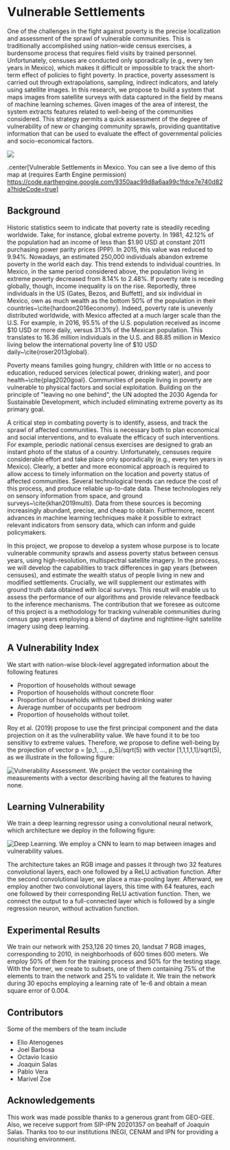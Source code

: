 # Vulnerable Settlements

One of the challenges in the fight against poverty is the precise localization and assessment of the  sprawl of vulnerable communities. This is traditionally accomplished using nation-wide census exercises, a burdensome process that  requires field visits by trained personnel. Unfortunately, censuses are conducted only sporadically (e.g., every ten years in Mexico), which makes it difficult or impossible to track the short-term effect of policies to fight poverty. In practice, poverty assessment is  carried out through extrapolations, sampling,  indirect indicators, and lately using satellite images. In this research, we propose to build a system that maps  images from  satellite surveys with data captured in the field by means of machine learning schemes. Given images of the area of interest, the system extracts features related to well-being of the communities considered. This strategy permits a quick assessment of the degree of vulnerability of new or changing community sprawls, providing quantitative information that can be used to evaluate the effect of governmental policies and socio-economical factors.


![](https://github.com/joaquinsalas/vulnerableSettlements/blob/master/figures/mexicoMap.jpg)

.center[Vulnerable Settlements in Mexico. You can see a live demo of this map at (requires Earth Engine permission) https://code.earthengine.google.com/9350aac99d8a6aa99c1fdce7e740d82a?hideCode=true]


 

 

## Background

Historic statistics seem to indicate that poverty rate is steadily receding worldwide. Take, for instance, global extreme poverty. In 1981, 42.12% of the population had an income of less than $1.90 USD at constant 2011 purchasing power parity prices (PPP). In 2015, this value was reduced to 9.94%. Nowadays, an estimated 250,000 individuals abandon extreme poverty in the world each day. This trend extends to individual countries. In Mexico, in the same period considered above, the population living in extreme poverty decreased from 8.14% to 2.48%. If poverty rate is receding globally, though, income inequality is on the rise.  Reportedly, three individuals in the US (Gates, Bezos, and Buffett), and six individual in Mexico, own as much wealth as the bottom 50% of the population in their countries~\cite{hardoon2016economy}.  Indeed, poverty rate is  unevenly distributed worldwide, with Mexico affected at a much larger scale than the U.S. For example, in 2016, 95.5% of the U.S. population received as income  $10 USD or more daily, versus 31.3% of the Mexican population. This translates to  16.36 million individuals in the U.S.  and 88.85 million in Mexico living below the international poverty line of $10 USD daily~\cite{roser2013global}.


Poverty means families going hungry, children with little or no access to education, reduced services (electical power, drinking water), and  poor health~\cite{plag2020goal}. Communities of people living in poverty are vulnerable to physical factors and social exploitation.
Building on the principle of "leaving no one behind", the UN adopted the 2030 Agenda for Sustainable Development, which included eliminating extreme poverty as its primary goal. 

A critical step in combating poverty is to identify, assess, and track the sprawl of affected communities. This is necessary both to plan economical and social interventions, and to evaluate the efficacy of such interventions. For example, periodic national census exercises are designed to  grab an instant photo of the status of a country. Unfortunately, censuses  require considerable effort and take place only sporadically (e.g., every ten years in Mexico). Clearly, a better and more economical approach is required to allow access to timely information on the location and poverty status of affected communities. Several technological trends can reduce the cost of this process, and produce reliable up-to-date data. These technologies rely on sensory  information from space, and ground surveys~\cite{khan2019multi}. Data from these sources is becoming increasingly abundant,  precise, and cheap to obtain. 
Furthermore, recent advances in machine learning techniques make it possible to extract relevant indicators from sensory data, which can  inform and guide policymakers. 

In this project, we propose to develop a system whose purpose is to locate vulnerable community sprawls and assess poverty status between census years, using high-resolution, multispectral satellite imagery. In the process, we will develop the capabilities to track differences in gap years (between censuses), and estimate the wealth status of people living in new and modified settlements.  Crucially, we will supplement our estimates with ground truth data obtained with local surveys. This result will enable us to assess the performance of our algorithms and provide relevance feedback to the inference mechanisms. The contribution that we foresee as outcome of this project is a methodology for tracking vulnerable communities during census gap years employing a blend of daytime and nighttime-light satellite imagery using deep learning. 

## A Vulnerability Index

We start with nation-wise block-level aggregated information about the following features

+ Proportion of households without sewage
+ Proportion of households without concrete floor
+ Proportion of households without tubed drinking water
+ Average number of occupants per bedroom
+ Proportion of households without toilet. 


Roy et al. (2019) propose to use the first principal component and the data projection on it as the vulnerability value. We have found it to be too sensitivy to extreme values. Therefore, we propose to define well-being by the projection of vector p = [p_1, ..., p_5]/sqrt(5) with vector [1,1,1,1,1]/sqrt(5), as we illustrate in the following figure:

![Vulnerability Assessment. We project the vector containing the measurements with a vector describing having all the 
features to having none.](https://github.com/joaquinsalas/vulnerableSettlements/blob/master/figures/vulnerabilityProjectionSmall.png)


## Learning Vulnerability

We train a deep learning regressor using a convolutional neural network, which architecture we deploy in the following figure:

![Deep Learning. We employ a CNN to learn to map between images and vulnerability values.](https://github.com/joaquinsalas/vulnerableSettlements/blob/master/figures/CNNsmall.png)
 
The architecture takes an RGB image and passes it through two 32 features convolutional layers, each one followed by a ReLU activation function. After the second convolutional layer, we place a max-pooling layer. Afterward, we employ another two convolutional layers, this time with 64 features, each one followed by their corresponding ReLU activation function. Then, we connect the output to a full-connected layer which is followed by a single regression neuron, without activation function. 

## Experimental Results

We train our network with 253,126 20 times 20, landsat 7 RGB images, corresponding to 2010, in neighborhoods of 600 times 600 meters. We employ 50% of them for the training process and 50% for the testing stage. With the former, we create to subsets, one of them containing 75% of the elements to train the network and 25% to validate it. We train the network during 30 epochs employing a learning rate of 1e-6 and obtain a mean square error of 0.004. 

## Contributors
Some of the members of the team   include


+ Elio Atenogenes
+ Joel Barbosa
+ Octavio Icasio
+ Joaquin Salas
+ Pablo Vera
+ Marivel Zoe

## Acknowledgements
This work was made possible thanks to a generous grant from GEO-GEE. Also, we receive support from SIP-IPN 20201357
 on beahalf of Joaquin Salas. Thanks too to our institutions INEGI, CENAM and IPN for providing a nourishing environment.
 




























